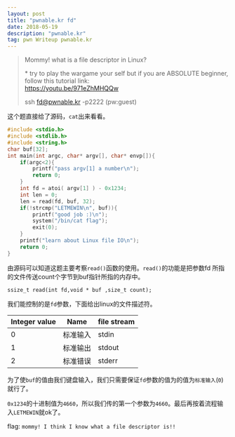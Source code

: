 ```yaml
---
layout: post
title: "pwnable.kr fd"
date: 2018-05-19 
description: "pwnable.kr"
tag: pwn Writeup pwnable.kr
---
```


> Mommy! what is a file descriptor in Linux?  
>  
> \* try to play the wargame your self but if you are ABSOLUTE beginner, follow this tutorial link:  
> <https://youtu.be/971eZhMHQQw>  
>  
> ssh fd@pwnable.kr -p2222 (pw:guest)  

这个题直接给了源码，`cat`出来看看。

```c
#include <stdio.h>
#include <stdlib.h>
#include <string.h>
char buf[32];
int main(int argc, char* argv[], char* envp[]){
    if(argc<2){
        printf("pass argv[1] a number\n");
        return 0;
    }
    int fd = atoi( argv[1] ) - 0x1234;
    int len = 0;
    len = read(fd, buf, 32);
    if(!strcmp("LETMEWIN\n", buf)){
        printf("good job :)\n");
        system("/bin/cat flag");
        exit(0);
    }
    printf("learn about Linux file IO\n");
    return 0;
}
```

由源码可以知道这题主要考察`read()`函数的使用。`read()`的功能是把参数fd 所指的文件传送count个字节到buf指针所指的内存中。

`ssize_t read(int fd,void * buf ,size_t count);`

我们能控制的是`fd`参数，下面给出linux的文件描述符。

| Integer value | Name | file stream |
| ------------- | ---- | ----------- |
| 0 | 标准输入 | stdin |
| 1 | 标准输出 | stdout |
| 2 | 标准错误 | stderr |

为了使`buf`的值由我们键盘输入，我们只需要保证`fd`参数的值为的值为`标准输入`(`0`)就行了。

`0x1234`的十进制值为`4660`，所以我们传的第一个参数为`4660`。最后再按着流程输入`LETMEWIN`就ok了。

flag: `mommy! I think I know what a file descriptor is!!`